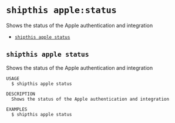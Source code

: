 `shipthis apple:status`
=======================

Shows the status of the Apple authentication and integration

* [`shipthis apple status`](#shipthis-apple-status)

## `shipthis apple status`

Shows the status of the Apple authentication and integration

```
USAGE
  $ shipthis apple status

DESCRIPTION
  Shows the status of the Apple authentication and integration

EXAMPLES
  $ shipthis apple status
```

